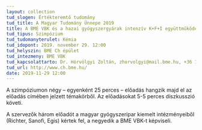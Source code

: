 ```yaml
---
layout: collection
tud_slogen: Értékteremtő tudomány
tud_title: A Magyar Tudomány Ünnepe 2019
title: A BME VBK és a hazai gyógyszergyárak intenzív K+F+I együttműködése a minőségi képzés egyik meghatározó eleme
tud_tipus: Szimpózium
tud_tudomanyterulet: Kémia
tud_idopont: 2019. november 29. 12:00
tud_helyszin: BME Ch épület
tud_intezmeny: BME VBK
tud_kapcsolattarto: Dr. Hórvölgyi Zoltán, zhorvolgyi@mail.bme.hu, +36 1 463 2911
tud_url: http://www.ch.bme.hu/
date: 2019-11-29 12:00
---
```

A szimpóziumon négy – egyenként 25 perces – előadás hangzik majd el az előadás címében jelzett témakörből. Az előadásokat 5-5 perces diszkusszió követi. 

A szervezők három előadót a magyar gyógyszeripar kiemelt intézményeiből (Richter, Sanofi, Egis) kértek fel, a negyedik a BME VBK-t képviseli. 
